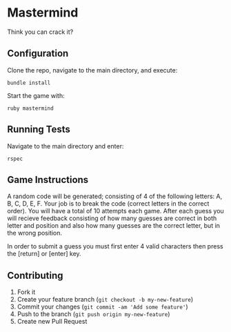 # Mastermind
Think you can crack it?

## Configuration
Clone the repo, navigate to the main directory, and execute:
```
bundle install
```
Start the game with:
```
ruby mastermind
```

## Running Tests
Navigate to the main directory and enter:
```
rspec
```

## Game Instructions
A random code will be generated; consisting of 4 of the following letters: A, B, C, D, E, F. Your job is to break the code (correct letters in the correct order). You will have a total of 10 attempts each game. After each guess you will recieve feedback consisting of how many guesses are correct in both letter and position and also how many guesses are the correct letter, but in the wrong position.

In order to submit a guess you must first enter 4 valid characters then press the [return] or [enter] key.

## Contributing
1. Fork it
2. Create your feature branch (`git checkout -b my-new-feature`)
3. Commit your changes (`git commit -am 'Add some feature'`)
4. Push to the branch (`git push origin my-new-feature`)
5. Create new Pull Request
